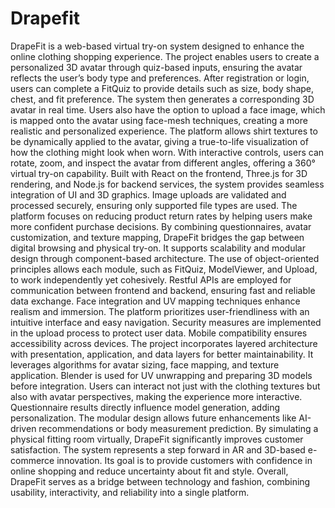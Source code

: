 # Drapefit
DrapeFit is a web-based virtual try-on system designed to enhance the online clothing shopping experience. The project enables users to create a personalized 3D avatar through quiz-based inputs, ensuring the avatar reflects the user’s body type and preferences. After registration or login, users can complete a FitQuiz to provide details such as size, body shape, chest, and fit preference. The system then generates a corresponding 3D avatar in real time. Users also have the option to upload a face image, which is mapped onto the avatar using face-mesh techniques, creating a more realistic and personalized experience. The platform allows shirt textures to be dynamically applied to the avatar, giving a true-to-life visualization of how the clothing might look when worn. With interactive controls, users can rotate, zoom, and inspect the avatar from different angles, offering a 360° virtual try-on capability. Built with React on the frontend, Three.js for 3D rendering, and Node.js for backend services, the system provides seamless integration of UI and 3D graphics. Image uploads are validated and processed securely, ensuring only supported file types are used. The platform focuses on reducing product return rates by helping users make more confident purchase decisions. By combining questionnaires, avatar customization, and texture mapping, DrapeFit bridges the gap between digital browsing and physical try-on. It supports scalability and modular design through component-based architecture. The use of object-oriented principles allows each module, such as FitQuiz, ModelViewer, and Upload, to work independently yet cohesively. Restful APIs are employed for communication between frontend and backend, ensuring fast and reliable data exchange. Face integration and UV mapping techniques enhance realism and immersion. The platform prioritizes user-friendliness with an intuitive interface and easy navigation. Security measures are implemented in the upload process to protect user data. Mobile compatibility ensures accessibility across devices. The project incorporates layered architecture with presentation, application, and data layers for better maintainability. It leverages algorithms for avatar sizing, face mapping, and texture application. Blender is used for UV unwrapping and preparing 3D models before integration. Users can interact not just with the clothing textures but also with avatar perspectives, making the experience more interactive. Questionnaire results directly influence model generation, adding personalization. The modular design allows future enhancements like AI-driven recommendations or body measurement prediction. By simulating a physical fitting room virtually, DrapeFit significantly improves customer satisfaction. The system represents a step forward in AR and 3D-based e-commerce innovation. Its goal is to provide customers with confidence in online shopping and reduce uncertainty about fit and style. Overall, DrapeFit serves as a bridge between technology and fashion, combining usability, interactivity, and reliability into a single platform.
